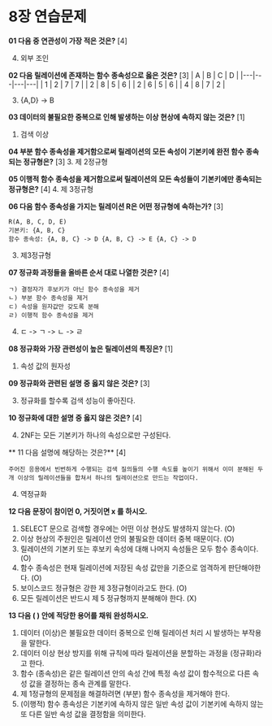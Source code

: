 # 8장 연습문제

**01 다음 중 연관성이 가장 적은 것은?**  [4]

4. 외부 조인

**02 다음 릴레이션에 존재하는 함수 종속성으로 옳은 것은?**
  [3]
| A | B | C | D |
|---|---|---|---|
| 1 | 2 | 7 | 7 |
| 2 | 8 | 5 | 6 |
| 2 | 6 | 5 | 6 |
| 4 | 8 | 7 | 2 |

3. {A,D} -> B

**03 데이터의 불필요한 중복으로 인해 발생하는 이상 현상에 속하지 않는 것은?**
  [1]
1. 검색 이상

**04 부분 함수 종속성을 제거함으로써 릴레이션의 모든 속성이 기본키에 완전 함수 종속되는 정규형은?**
  [3]
3. 제 2정규형

**05 이행적 함수 종속성을 제거함으로써 릴레이션의 모든 속성들이 기본키에만 종속되는 정규형은?**
  [4]
4. 제 3정규형

**06 다음 함수 종속성을 가지는 릴레이션 R은 어떤 정규형에 속하는가?**
          [3]
```
R(A, B, C, D, E)
기본키: {A, B, C}
함수 종속성: {A, B, C} -> D {A, B, C} -> E {A, C} -> D
```

3. 제3정규형

**07 정규화 과정들을 올바른 순서 대로 나열한 것은?**  [4]

```
ㄱ) 결정자가 후보키가 아닌 함수 종속성을 제거
ㄴ) 부분 함수 종속성을 제거
ㄷ) 속성을 원자값만 갖도록 분해
ㄹ) 이행적 함수 종속성을 제거
```

4. ㄷ -> ㄱ -> ㄴ -> ㄹ

**08 정규화와 가장 관련성이 높은 릴레이션의 특징은?**  [1]

1. 속성 값의 원자성

**09 정규화와 관련된 설명 중 옳지 않은 것은?**  [3]

3. 정규화를 할수록 검색 성능이 좋아진다.


**10 정규화에 대한 설명 중 옳지 않은 것은?**  [4]

4. 2NF는 모든 기본키가 하나의 속성으로만 구성된다.

** 11 다음 설명에 해당하는 것은?**  [4]

```
주어진 응용에서 빈번하게 수행되는 검색 질의들의 수행 속도를 높이기 위해서 이미 분해된 두 개 이상의 릴레이션들을 합쳐서 하나의 릴레이션으로 만드는 작업이다.
```

4. 역정규화

**12 다음 문장이 참이먼 0, 거짓이면 x 를 하시오.**

1. SELECT 문으로 검색할 경우에는 어떤 이상 현상도 발생하지 않는다. (O)
2. 이상 현상의 주원인은 릴레이션 안의 불필요한 데이터 중복 때문이다. (O)
3. 릴레이션의 기본키 또는 후보키 속성에 대해 나머지 속성들은 모두 함수 종속이다. (O)
4. 함수 종속성은 현재 릴레이션에 저장된 속성 값만을 기준으로 엄격하게 판단해야한다. (O)
5. 보이스코드 정규형은 강한 제 3정규형이라고도 한다. (O)
6. 모든 릴레이션은 반드시 제 5 정규형까지 분해해야 한다. (X)

**13 다음 ( ) 안에 적당한 용어를 채워 완성하시오.**

1. 데이터 (이상)은 불필요한 데이터 중복으로 인해 릴레이션 처리 시 발생하는 부작용을 말한다.
2. 데이터 이상 현상 방지를 위해 규칙에 따라 릴레이션을 분할하는 과정을 (정규화)라고 한다.
3. 함수 (종속성)은 같은 릴레이션 안의 속성 간에 특정 속성 값이 함수적으로 다른 속성 값을 결정하는 종속 관계를 말한다.
4. 제 1정규형의 문제점을 해결하려면 (부분) 함수 종속성을 제거해야 한다.
5. (이행적) 함수 종속성은 기본키에 속하지 않은 일반 속성 값이 기본키에 속하지 않는 또 다른 일반 속성 값을 결정함을 의미한다.
